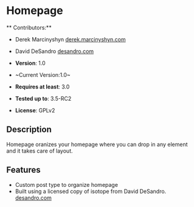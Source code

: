 # Homepage

** Contributors:**

* Derek Marcinyshyn [derek.marcinyshyn.com](http://derek.marcinyshyn.com)
* David DeSandro [desandro.com](http://desandro.com)

* **Version**: 1.0
* ~Current Version:1.0~
* **Requires at least**: 3.0
* **Tested up to**: 3.5-RC2
* **License**: GPLv2

## Description

Homepage oranizes your homepage where you can drop in any element and it takes care of layout.

## Features

* Custom post type to organize homepage
* Built using a licensed copy of isotope from David DeSandro. [desandro.com](http://desandro.com)